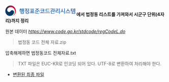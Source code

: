 **![행정표준관리시스템](ci.png) 에서 법정동 리스트를 가져와서 시군구 단위(4자리)까지 정리**

원본 데이터
*https://www.code.go.kr/stdcode/regCodeL.do*

> 법정동 코드 전체 자료.zip

압축해제하면 법정동코드 전체자료.txt
> TXT 파일은 EUC-KR로 인코딩 되어 있다. UTF-8로 변환하여 처리해야 한다.
* [변환된 최종 파일](KoreanRegionCode.txt)
